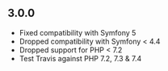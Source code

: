 3.0.0
-----

* Fixed compatibility with Symfony 5
* Dropped compatibility with Symfony < 4.4
* Dropped support for PHP < 7.2
* Test Travis against PHP 7.2, 7.3 & 7.4
